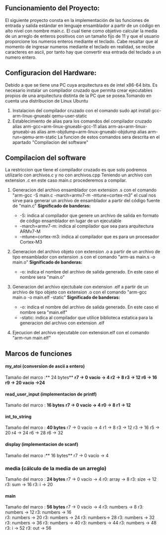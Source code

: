 ## Funcionamiento del Proyecto:
El siguiente proyecto consta en la implementación de las funciones de entrada y salida estándar en lenguaje ensamblador a partir de un código en alto nivel con nombre main.c.  El cual tiene como objetivo calcular la media de un arreglo de enteros positivos con un tamaño fijo de 11 y que el usuario proporcione los numeros enteros mediante el teclado.
 Cabe resaltar que al momento de ingresar numeros mediante el teclado en realidad, se recibe caracteres en ascii, por tanto hay que convertir esa entrada del teclado a un numero entero.



## Configuracion del Hardware:
Debido a que se tiene una PC cuya arquitectura es de intel x86-64 bits. Es necesario instalar un compilador cruzado que permita crear ejecutables propios de una arquitectura distinta de la PC que se posea.Tomando en cuenta una distribucion de Linux Ubuntu 
 1. Instalacion del compilador cruzado con el comando sudo apt install gcc-arm-linux-gnueabi qemu-user-static
 2. Establecimiento de alias para los comandos del compilador cruzado
        alias arm-gcc=arm-linux-gnueabi-gcc-11
        alias arm-as=arm-linux-gnueabi-as
        alias arm-objdump=arm-linux-gnueabi-objdump
        alias arm-run=qemu-arm-static
 La funcion de estos comandos sera descrita en el apartado "Compilacion del software"



## Compilacion del software
 La restriccion que tiene el compilador cruzado es que solo podremos utilizarlo con archivos.c y no con archivos.cpp
Teniendo un archivo con extension .c en este caso main.c procederemos a compilar.

1. Generacion del archivo ensamblador con extension .s con el comando "arm-gcc -S main.c -march=armv7-m -mtune=cortex-m3" el cual nos sirve para generar un archivo de ensamblador a partir del código fuente de "main.c"
	**Significado de banderas:**
	- -S: indica al compilador que genere un archivo de salida en formato de código ensamblador en lugar de un ejecutable
	- -march=armv7-m: indica al compilador que sea para arquitectura ARMv7-M
	- -mtune=cortex-m3: indica al compilador que es para un procesador Cortex-M3
2. Generacion del archivo objeto con extension .o a partir de un archivo de tipo ensamblador con extension .s con el comando "arm-as main.s -o main.o"
	**Significado de banderas:**
	- -o: indica el nombre del archivo de salida generado. En este caso el nombre sera "main.o"

3. Generacion del archivo ejectubale con extension .elf a partir de un archivo de tipo objeto con extension .o con el comando "arm-gcc main.o -o main.elf -static"
	**Significado de banderas:**
	- -o: indica el nombre del archivo de salida generado. En este caso el nombre sera "main.elf"
	- -static: indica al compilador que utilice biblioteca estatica para la generacion del archivo con extension .elf

4. Ejecucion del archivo ejecutable con extension.elf con el comando "arm-run main.elf"


## Marcos de funciones
#### my_atoi (conversion de ascii a entero)
Tamaño del marco :** 24 bytes**
**r7 -> 0
vacío -> 4
r2 -> 8
r3 -> 12
r6 -> 16
r9 -> 20
vacío ->24**
		
#### read_user_input (implementacion de printf)
Tamaño del marco : **16 bytes**
**r7 -> 0
vacío -> 4
r0 -> 8
r1 -> 12**

#### int_to_string
Tamaño del marco : **40 bytes**
r7 -> 0
vacío -> 4
r1 -> 8
r3 -> 12
r3 -> 16
r5 -> 20
r4 -> 24
r6 -> 28
r6 -> 32

#### display (implementacion de scanf)
Tamaño del marco :** 16 bytes**
r7 -> 0
vacío -> 4

### media (cálculo de la media de un arreglo)
 Tamaño del marco : **24 bytes**
r7 -> 0
vacío -> 4
r0: array -> 8
r3: size -> 12
r3: sum -> 16
r3: i -> 20

#### main
Tamaño del marco : **56 bytes**
r7 -> 0
vacío -> 4
r3: numbers -> 8
r3: numbers -> 12
r3: numbers -> 16    
r3: numbers -> 20
r3: numbers -> 24
r3: numbers-> 28
r3: numbers -> 32
r3: numbers -> 36
r3: numbers -> 40
r3: numbers -> 44
r3: numbers -> 48
r3: i -> 52
r3: out -> 56
